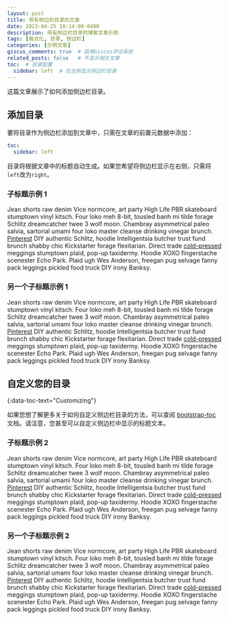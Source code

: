 ```yaml
---
layout: post
title: 带有侧边栏目录的文章
date: 2023-04-25 10:14:00-0400
description: 带有侧边栏目录的博客文章示例
tags: [格式化, 目录, 侧边栏]
categories: [示例文章]
giscus_comments: true  # 启用Giscus评论系统
related_posts: false   # 不显示相关文章
toc:  # 目录配置
  sidebar: left  # 在左侧显示侧边栏目录
---
```


这篇文章展示了如何添加侧边栏目录。

## 添加目录

要将目录作为侧边栏添加到文章中，只需在文章的前置元数据中添加：

```yml
toc:
  sidebar: left
```

目录将根据文章中的标题自动生成。如果您希望将侧边栏显示在右侧，只需将`left`改为`right`。

### 子标题示例 1

Jean shorts raw denim Vice normcore, art party High Life PBR skateboard stumptown vinyl kitsch. Four loko meh 8-bit, tousled banh mi tilde forage Schlitz dreamcatcher twee 3 wolf moon. Chambray asymmetrical paleo salvia, sartorial umami four loko master cleanse drinking vinegar brunch. <a href="https://www.pinterest.com">Pinterest</a> DIY authentic Schlitz, hoodie Intelligentsia butcher trust fund brunch shabby chic Kickstarter forage flexitarian. Direct trade <a href="https://en.wikipedia.org/wiki/Cold-pressed_juice">cold-pressed</a> meggings stumptown plaid, pop-up taxidermy. Hoodie XOXO fingerstache scenester Echo Park. Plaid ugh Wes Anderson, freegan pug selvage fanny pack leggings pickled food truck DIY irony Banksy.

### 另一个子标题示例 1

Jean shorts raw denim Vice normcore, art party High Life PBR skateboard stumptown vinyl kitsch. Four loko meh 8-bit, tousled banh mi tilde forage Schlitz dreamcatcher twee 3 wolf moon. Chambray asymmetrical paleo salvia, sartorial umami four loko master cleanse drinking vinegar brunch. <a href="https://www.pinterest.com">Pinterest</a> DIY authentic Schlitz, hoodie Intelligentsia butcher trust fund brunch shabby chic Kickstarter forage flexitarian. Direct trade <a href="https://en.wikipedia.org/wiki/Cold-pressed_juice">cold-pressed</a> meggings stumptown plaid, pop-up taxidermy. Hoodie XOXO fingerstache scenester Echo Park. Plaid ugh Wes Anderson, freegan pug selvage fanny pack leggings pickled food truck DIY irony Banksy.

## 自定义您的目录

{:data-toc-text="Customizing"}

如果您想了解更多关于如何自定义侧边栏目录的方法，可以查阅 [bootstrap-toc](https://afeld.github.io/bootstrap-toc/) 文档。请注意，您甚至可以自定义侧边栏中显示的标题文本。

### 子标题示例 2

Jean shorts raw denim Vice normcore, art party High Life PBR skateboard stumptown vinyl kitsch. Four loko meh 8-bit, tousled banh mi tilde forage Schlitz dreamcatcher twee 3 wolf moon. Chambray asymmetrical paleo salvia, sartorial umami four loko master cleanse drinking vinegar brunch. <a href="https://www.pinterest.com">Pinterest</a> DIY authentic Schlitz, hoodie Intelligentsia butcher trust fund brunch shabby chic Kickstarter forage flexitarian. Direct trade <a href="https://en.wikipedia.org/wiki/Cold-pressed_juice">cold-pressed</a> meggings stumptown plaid, pop-up taxidermy. Hoodie XOXO fingerstache scenester Echo Park. Plaid ugh Wes Anderson, freegan pug selvage fanny pack leggings pickled food truck DIY irony Banksy.

### 另一个子标题示例 2

Jean shorts raw denim Vice normcore, art party High Life PBR skateboard stumptown vinyl kitsch. Four loko meh 8-bit, tousled banh mi tilde forage Schlitz dreamcatcher twee 3 wolf moon. Chambray asymmetrical paleo salvia, sartorial umami four loko master cleanse drinking vinegar brunch. <a href="https://www.pinterest.com">Pinterest</a> DIY authentic Schlitz, hoodie Intelligentsia butcher trust fund brunch shabby chic Kickstarter forage flexitarian. Direct trade <a href="https://en.wikipedia.org/wiki/Cold-pressed_juice">cold-pressed</a> meggings stumptown plaid, pop-up taxidermy. Hoodie XOXO fingerstache scenester Echo Park. Plaid ugh Wes Anderson, freegan pug selvage fanny pack leggings pickled food truck DIY irony Banksy.
